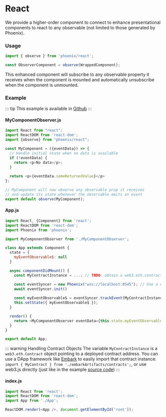 # React
We provide a higher-order component to connect to enhance presentational components to react to any observable (not limited to those generated by Phoenix). 

### Usage
```js
import { observe } from 'phoenix/react';

const ObserverComponent = observe(WrappedComponent);
```

This enhanced component will subscribe to any observable property it receives when the component is mounted and automatically unsubscribe when the component is unmounted.

### Example

::: tip 
This example is available in [Github](https://github.com/status-im/phoenix/tree/master/examples/react)
:::


#### MyComponentObserver.js
```js
import React from "react";
import ReactDOM from 'react-dom';
import {observe} from "phoenix/react";

const MyComponent = ({eventData}) => {
  // Handle initial state when no data is available
  if (!eventData) {
    return <p>No data</p>;
  }
  
  return <p>{eventData.someReturnedValue}</p>
};

// MyComponent will now observe any observable prop it receives
// and update its state whenever the observable emits an event
export default observe(MyComponent);
```

#### App.js
```js
import React, {Component} from 'react';
import ReactDOM from 'react-dom';
import Phoenix from 'phoenix';

import MyComponentObserver from './MyComponentObserver';

class App extends Component {
  state = {
    myEventObservable$: null
  }

  async componentDidMount() {
    const MyContractInstance = ...; // TODO: obtain a web3.eth.contract instance

    const eventSyncer = new Phoenix("wss://localhost:8545"); // Use a valid websocket provider (geth, parity, infura...)
    await eventSyncer.init()
    
    const myEventObservable$ = eventSyncer.trackEvent(MyContractInstance, "MyEvent", {filter: {}, fromBlock: 1 });
    this.setState({ myEventObservable$ });
  }

  render() {
    return <MyComponentObserver eventData={this.state.myEventObservable$} />;
  }
}

export default App;
```

::: warning Handling Contract Objects
The variable `MyContractInstance` is a `web3.eth.Contract` object pointing to a deployed contract address. You can use a DApp framework like [Embark](https://embark.status.im/docs/contracts_javascript.html) to easily import that contract instance: `import { MyContract } from './embarkArtifacts/contracts';`, or use web3.js directly (just like in the example [source code](https://github.com/status-im/phoenix/blob/master/examples/react/src/MyContract.js#L36-L42))
:::

#### index.js
```js
import React from 'react';
import ReactDOM from 'react-dom';
import App from './App';

ReactDOM.render(<App />, document.getElementById('root'));
```
